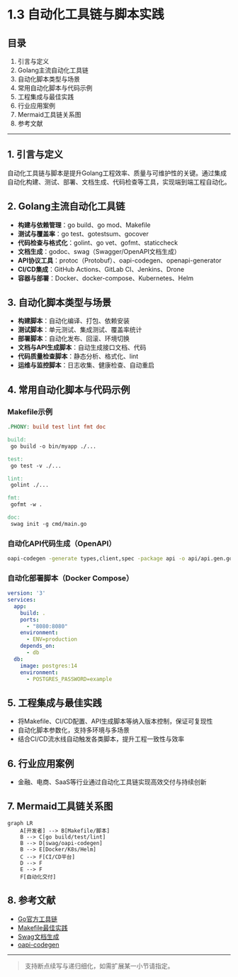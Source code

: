 # 1.3 自动化工具链与脚本实践

## 目录

1. 引言与定义
2. Golang主流自动化工具链
3. 自动化脚本类型与场景
4. 常用自动化脚本与代码示例
5. 工程集成与最佳实践
6. 行业应用案例
7. Mermaid工具链关系图
8. 参考文献

---

## 1. 引言与定义

自动化工具链与脚本是提升Golang工程效率、质量与可维护性的关键。通过集成自动化构建、测试、部署、文档生成、代码检查等工具，实现端到端工程自动化。

## 2. Golang主流自动化工具链

- **构建与依赖管理**：go build、go mod、Makefile
- **测试与覆盖率**：go test、gotestsum、gocover
- **代码检查与格式化**：golint、go vet、gofmt、staticcheck
- **文档生成**：godoc、swag（Swagger/OpenAPI文档生成）
- **API协议工具**：protoc（Protobuf）、oapi-codegen、openapi-generator
- **CI/CD集成**：GitHub Actions、GitLab CI、Jenkins、Drone
- **容器与部署**：Docker、docker-compose、Kubernetes、Helm

## 3. 自动化脚本类型与场景

- **构建脚本**：自动化编译、打包、依赖安装
- **测试脚本**：单元测试、集成测试、覆盖率统计
- **部署脚本**：自动化发布、回滚、环境切换
- **文档与API生成脚本**：自动生成接口文档、代码
- **代码质量检查脚本**：静态分析、格式化、lint
- **运维与监控脚本**：日志收集、健康检查、自动重启

## 4. 常用自动化脚本与代码示例

### Makefile示例

```makefile
.PHONY: build test lint fmt doc

build:
 go build -o bin/myapp ./...

test:
 go test -v ./...

lint:
 golint ./...

fmt:
 gofmt -w .

doc:
 swag init -g cmd/main.go
```

### 自动化API代码生成（OpenAPI）

```bash
oapi-codegen -generate types,client,spec -package api -o api/api.gen.go api/openapi.yaml
```

### 自动化部署脚本（Docker Compose）

```yaml
version: '3'
services:
  app:
    build: .
    ports:
      - "8080:8080"
    environment:
      - ENV=production
    depends_on:
      - db
  db:
    image: postgres:14
    environment:
      - POSTGRES_PASSWORD=example
```

## 5. 工程集成与最佳实践

- 将Makefile、CI/CD配置、API生成脚本等纳入版本控制，保证可复现性
- 自动化脚本参数化，支持多环境与多场景
- 结合CI/CD流水线自动触发各类脚本，提升工程一致性与效率

## 6. 行业应用案例

- 金融、电商、SaaS等行业通过自动化工具链实现高效交付与持续创新

## 7. Mermaid工具链关系图

```mermaid
graph LR
    A[开发者] --> B[Makefile/脚本]
    B --> C[go build/test/lint]
    B --> D[swag/oapi-codegen]
    B --> E[Docker/K8s/Helm]
    C --> F[CI/CD平台]
    D --> F
    E --> F
    F[自动化交付]
```

## 8. 参考文献

- [Go官方工具链](https://golang.org/doc/go1.21#toolchain)
- [Makefile最佳实践](https://github.com/golang-standards/project-layout)
- [Swag文档生成](https://github.com/swaggo/swag)
- [oapi-codegen](https://github.com/deepmap/oapi-codegen)

---
> 支持断点续写与递归细化，如需扩展某一小节请指定。
